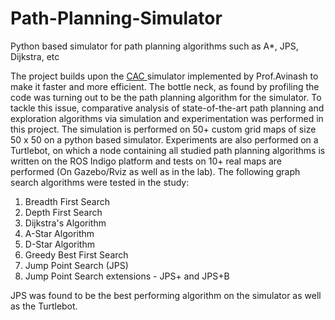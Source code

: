 # Path-Planning-Simulator
Python based simulator for path planning algorithms such as A*, JPS, Dijkstra, etc

<p>The project builds upon the <a href="http://ieeexplore.ieee.org/document/7379179/"> CAC </a> simulator implemented by Prof.Avinash to make it faster and more efficient. The bottle neck, as found by profiling the code was turning out to be the path planning algorithm for the simulator. To tackle this issue, comparative analysis of state-of-the-art path planning and exploration algorithms via simulation and experimentation was performed in this project. The simulation is performed on 50+ custom grid maps of size 50 x 50 on a python based simulator. Experiments are also performed on a Turtlebot, on which a node containing all studied path planning algorithms is written on the ROS Indigo platform and tests on 10+ real maps are performed (On Gazebo/Rviz as well as in the lab). The following graph search algorithms were tested in the study:</p>

<ol>
<li>Breadth First Search</li>
<li> Depth First Search</li>
<li>Dijkstra's Algorithm</li>
<li>A-Star Algorithm</li>
<li>D-Star Algorithm</li>
<li>Greedy Best First Search</li>
<li>Jump Point Search (JPS)</li>
<li>Jump Point Search extensions - JPS+ and JPS+B</li>
</ol>

<p>JPS was found to be the best performing algorithm on the simulator as well as the Turtlebot.</p>
